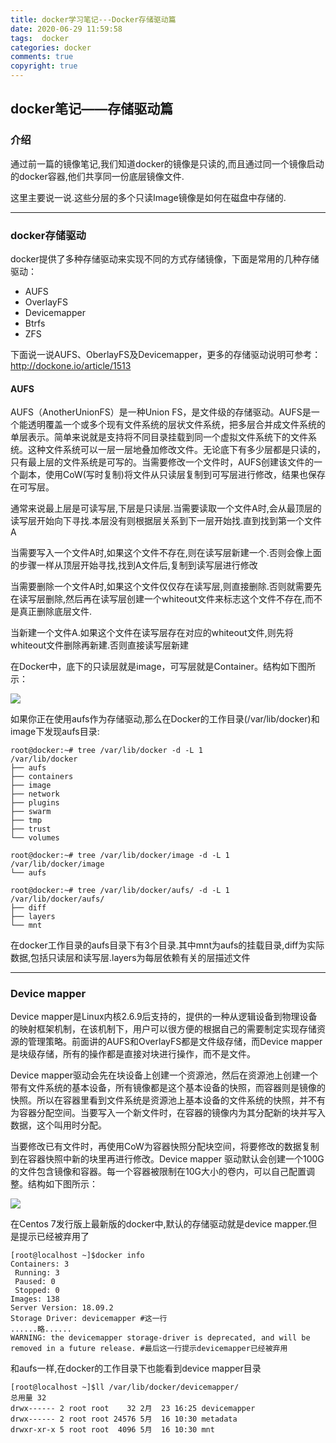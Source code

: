 ```yaml
---
title: docker学习笔记---Docker存储驱动篇
date: 2020-06-29 11:59:58
tags:  docker
categories: docker
comments: true
copyright: true
---
```




## docker笔记——存储驱动篇

### 介绍

通过前一篇的镜像笔记,我们知道docker的镜像是只读的,而且通过同一个镜像启动的docker容器,他们共享同一份底层镜像文件.

这里主要说一说.这些分层的多个只读Image镜像是如何在磁盘中存储的.

---

### docker存储驱动

docker提供了多种存储驱动来实现不同的方式存储镜像，下面是常用的几种存储驱动：

- AUFS
- OverlayFS
- Devicemapper
- Btrfs
- ZFS

下面说一说AUFS、OberlayFS及Devicemapper，更多的存储驱动说明可参考：http://dockone.io/article/1513

<!--more-->

#### AUFS

AUFS（AnotherUnionFS）是一种Union FS，是文件级的存储驱动。AUFS是一个能透明覆盖一个或多个现有文件系统的层状文件系统，把多层合并成文件系统的单层表示。简单来说就是支持将不同目录挂载到同一个虚拟文件系统下的文件系统。这种文件系统可以一层一层地叠加修改文件。无论底下有多少层都是只读的，只有最上层的文件系统是可写的。当需要修改一个文件时，AUFS创建该文件的一个副本，使用CoW(写时复制)将文件从只读层复制到可写层进行修改，结果也保存在可写层。

通常来说最上层是可读写层,下层是只读层.当需要读取一个文件A时,会从最顶层的读写层开始向下寻找.本层没有则根据层关系到下一层开始找.直到找到第一个文件A

当需要写入一个文件A时,如果这个文件不存在,则在读写层新建一个.否则会像上面的步骤一样从顶层开始寻找,找到A文件后,复制到读写层进行修改

当需要删除一个文件A时,如果这个文件仅仅存在读写层,则直接删除.否则就需要先在读写层删除,然后再在读写层创建一个whiteout文件来标志这个文件不存在,而不是真正删除底层文件.

当新建一个文件A.如果这个文件在读写层存在对应的whiteout文件,则先将whiteout文件删除再新建.否则直接读写层新建

在Docker中，底下的只读层就是image，可写层就是Container。结构如下图所示：

![](https://img1.jesse.top/docker-aufs.jpg)



如果你正在使用aufs作为存储驱动,那么在Docker的工作目录(/var/lib/docker)和image下发现aufs目录:

```
root@docker:~# tree /var/lib/docker -d -L 1
/var/lib/docker
├── aufs
├── containers
├── image
├── network
├── plugins
├── swarm
├── tmp
├── trust
└── volumes

root@docker:~# tree /var/lib/docker/image -d -L 1
/var/lib/docker/image
└── aufs

root@docker:~# tree /var/lib/docker/aufs/ -d -L 1
/var/lib/docker/aufs/
├── diff
├── layers
└── mnt
```



在docker工作目录的aufs目录下有3个目录.其中mnt为aufs的挂载目录,diff为实际数据,包括只读层和读写层.layers为每层依赖有关的层描述文件

---

### Device mapper

Device mapper是Linux内核2.6.9后支持的，提供的一种从逻辑设备到物理设备的映射框架机制，在该机制下，用户可以很方便的根据自己的需要制定实现存储资源的管理策略。前面讲的AUFS和OverlayFS都是文件级存储，而Device mapper是块级存储，所有的操作都是直接对块进行操作，而不是文件。

Device mapper驱动会先在块设备上创建一个资源池，然后在资源池上创建一个带有文件系统的基本设备，所有镜像都是这个基本设备的快照，而容器则是镜像的快照。所以在容器里看到文件系统是资源池上基本设备的文件系统的快照，并不有为容器分配空间。当要写入一个新文件时，在容器的镜像内为其分配新的块并写入数据，这个叫用时分配。

当要修改已有文件时，再使用CoW为容器快照分配块空间，将要修改的数据复制到在容器快照中新的块里再进行修改。Device mapper 驱动默认会创建一个100G的文件包含镜像和容器。每一个容器被限制在10G大小的卷内，可以自己配置调整。结构如下图所示：

![](https://img1.jesse.top/docker-devicemapper.jpg)



在Centos 7发行版上最新版的docker中,默认的存储驱动就是device mapper.但是提示已经被弃用了

```
[root@localhost ~]$docker info
Containers: 3
 Running: 3
 Paused: 0
 Stopped: 0
Images: 138
Server Version: 18.09.2
Storage Driver: devicemapper #这一行
......略......
WARNING: the devicemapper storage-driver is deprecated, and will be removed in a future release. #最后这一行提示devicemapper已经被弃用
```

和aufs一样,在docker的工作目录下也能看到device mapper目录

```
[root@localhost ~]$ll /var/lib/docker/devicemapper/
总用量 32
drwx------ 2 root root    32 2月  23 16:25 devicemapper
drwx------ 2 root root 24576 5月  16 10:30 metadata
drwxr-xr-x 5 root root  4096 5月  16 10:30 mnt
```

